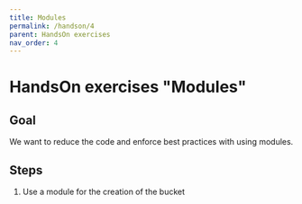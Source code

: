 ```yaml
---
title: Modules
permalink: /handson/4
parent: HandsOn exercises
nav_order: 4
---
```


# HandsOn exercises "Modules"

## Goal

We want to reduce the code and enforce best practices with using modules.

## Steps

1. Use a module for the creation of the bucket
